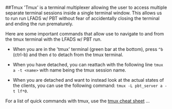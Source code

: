 ##Tmux
'Tmux' is a terminal multiplexer allowing the user to access multiple separate terminal sessions inside a single terminal window. This allows us to run run LFADS w/ PBT without fear of accidentally closing the terminal and ending the run prematurely. 

Here are some important commands that allow use to navigate to and from the tmux terminal with the LFADS w/ PBT run.

* When you are in the 'tmux' terminal (green bar at the bottom), press ```^b``` (ctrl-b) and then ```d``` to detach from the tmux terminal. 

* When you have detached, you can reattach with the following line ```tmux a -t <name>``` with name being the tmux session name. 

* When you are detached and want to instead look at the actual states of the clients, you can use the following command:
```tmux -L pbt_server a -t lf*0```.

For a list of quick commands with tmux, use the [tmux cheat sheet](https://gist.github.com/MohamedAlaa/2961058)
...



